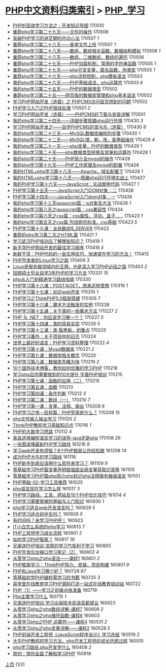 [PHP中文资料归类索引](../README.md) > [PHP_学习](PHP_学习.md)
====
- [PHP的高效学习方法之：开发知识导图](http://jkwz.applinzi.com/ittc/6966058156353389573.html#PHP%E7%9A%84%E9%AB%98%E6%95%88%E5%AD%A6%E4%B9%A0%E6%96%B9%E6%B3%95%E4%B9%8B%EF%BC%9A%E5%BC%80%E5%8F%91%E7%9F%A5%E8%AF%86%E5%AF%BC%E5%9B%BE) 170510  
- [重蔚php学习第二十九天——文件的操作](http://jkwz.applinzi.com/ittc/6965434553983304708.html#%E9%87%8D%E8%94%9Aphp%E5%AD%A6%E4%B9%A0%E7%AC%AC%E4%BA%8C%E5%8D%81%E4%B9%9D%E5%A4%A9%E2%80%94%E2%80%94%E6%96%87%E4%BB%B6%E7%9A%84%E6%93%8D%E4%BD%9C) 170508  
- [突破PHP学习的迷茫期的内功心法](http://jkwz.applinzi.com/ittc/6964979419662779397.html#%E7%AA%81%E7%A0%B4PHP%E5%AD%A6%E4%B9%A0%E7%9A%84%E8%BF%B7%E8%8C%AB%E6%9C%9F%E7%9A%84%E5%86%85%E5%8A%9F%E5%BF%83%E6%B3%95) 170507 *1* 
- [重蔚php学习第二十八天——表单文件上传](http://jkwz.applinzi.com/ittc/6964886827071702020.html#%E9%87%8D%E8%94%9Aphp%E5%AD%A6%E4%B9%A0%E7%AC%AC%E4%BA%8C%E5%8D%81%E5%85%AB%E5%A4%A9%E2%80%94%E2%80%94%E8%A1%A8%E5%8D%95%E6%96%87%E4%BB%B6%E4%B8%8A%E4%BC%A0) 170507 *1* 
- [重蔚php学习第二十八天——数组，数组相关函数，数据结构模拟](http://jkwz.applinzi.com/ittc/6964681107302777860.html#%E9%87%8D%E8%94%9Aphp%E5%AD%A6%E4%B9%A0%E7%AC%AC%E4%BA%8C%E5%8D%81%E5%85%AB%E5%A4%A9%E2%80%94%E2%80%94%E6%95%B0%E7%BB%84%EF%BC%8C%E6%95%B0%E7%BB%84%E7%9B%B8%E5%85%B3%E5%87%BD%E6%95%B0%EF%BC%8C%E6%95%B0%E6%8D%AE%E7%BB%93%E6%9E%84%E6%A8%A1%E6%8B%9F) 170506 *1* 
- [重蔚php学习第二十八天——数组，二维数组，数组的遍历](http://jkwz.applinzi.com/ittc/6964679965126689796.html#%E9%87%8D%E8%94%9Aphp%E5%AD%A6%E4%B9%A0%E7%AC%AC%E4%BA%8C%E5%8D%81%E5%85%AB%E5%A4%A9%E2%80%94%E2%80%94%E6%95%B0%E7%BB%84%EF%BC%8C%E4%BA%8C%E7%BB%B4%E6%95%B0%E7%BB%84%EF%BC%8C%E6%95%B0%E7%BB%84%E7%9A%84%E9%81%8D%E5%8E%86) 170506  
- [重蔚php学习第二十七天——PHP加载机制，常用的字符串函数](http://jkwz.applinzi.com/ittc/6964315132514534404.html#%E9%87%8D%E8%94%9Aphp%E5%AD%A6%E4%B9%A0%E7%AC%AC%E4%BA%8C%E5%8D%81%E4%B8%83%E5%A4%A9%E2%80%94%E2%80%94PHP%E5%8A%A0%E8%BD%BD%E6%9C%BA%E5%88%B6%EF%BC%8C%E5%B8%B8%E7%94%A8%E7%9A%84%E5%AD%97%E7%AC%A6%E4%B8%B2%E5%87%BD%E6%95%B0) 170505 *1* 
- [重蔚php学习第二十七天——php可变变量，匿名函数，伪类型](http://jkwz.applinzi.com/ittc/6964314460935160837.html#%E9%87%8D%E8%94%9Aphp%E5%AD%A6%E4%B9%A0%E7%AC%AC%E4%BA%8C%E5%8D%81%E4%B8%83%E5%A4%A9%E2%80%94%E2%80%94php%E5%8F%AF%E5%8F%98%E5%8F%98%E9%87%8F%EF%BC%8C%E5%8C%BF%E5%90%8D%E5%87%BD%E6%95%B0%EF%BC%8C%E4%BC%AA%E7%B1%BB%E5%9E%8B) 170505 *1* 
- [重蔚php学习第二十六天——php流程控制，php模板语法](http://jkwz.applinzi.com/ittc/6963369329461560324.html#%E9%87%8D%E8%94%9Aphp%E5%AD%A6%E4%B9%A0%E7%AC%AC%E4%BA%8C%E5%8D%81%E5%85%AD%E5%A4%A9%E2%80%94%E2%80%94php%E6%B5%81%E7%A8%8B%E6%8E%A7%E5%88%B6%EF%BC%8Cphp%E6%A8%A1%E6%9D%BF%E8%AF%AD%E6%B3%95) 170503  
- [我的php学习第二十六天——PHP基础语法，php运算符](http://jkwz.applinzi.com/ittc/6963229864361460740.html#%E6%88%91%E7%9A%84php%E5%AD%A6%E4%B9%A0%E7%AC%AC%E4%BA%8C%E5%8D%81%E5%85%AD%E5%A4%A9%E2%80%94%E2%80%94PHP%E5%9F%BA%E7%A1%80%E8%AF%AD%E6%B3%95%EF%BC%8Cphp%E8%BF%90%E7%AE%97%E7%AC%A6) 170503 *6* 
- [我的php学习第二十五天——PHP的数据类型](http://jkwz.applinzi.com/ittc/6963201093260542981.html#%E6%88%91%E7%9A%84php%E5%AD%A6%E4%B9%A0%E7%AC%AC%E4%BA%8C%E5%8D%81%E4%BA%94%E5%A4%A9%E2%80%94%E2%80%94PHP%E7%9A%84%E6%95%B0%E6%8D%AE%E7%B1%BB%E5%9E%8B) 170502  
- [重蔚php学习第二十五——网页版的数据库管理和php基本语法](http://jkwz.applinzi.com/ittc/6963154051372942340.html#%E9%87%8D%E8%94%9Aphp%E5%AD%A6%E4%B9%A0%E7%AC%AC%E4%BA%8C%E5%8D%81%E4%BA%94%E2%80%94%E2%80%94%E7%BD%91%E9%A1%B5%E7%89%88%E7%9A%84%E6%95%B0%E6%8D%AE%E5%BA%93%E7%AE%A1%E7%90%86%E5%92%8Cphp%E5%9F%BA%E6%9C%AC%E8%AF%AD%E6%B3%95) 170502  
- [学习PHP网站开发（连载）之 PHPCMS访问首页想到的问题](http://jkwz.applinzi.com/ittc/6963127189242381316.html#%E5%AD%A6%E4%B9%A0PHP%E7%BD%91%E7%AB%99%E5%BC%80%E5%8F%91%EF%BC%88%E8%BF%9E%E8%BD%BD%EF%BC%89%E4%B9%8B+PHPCMS%E8%AE%BF%E9%97%AE%E9%A6%96%E9%A1%B5%E6%83%B3%E5%88%B0%E7%9A%84%E9%97%AE%E9%A2%98) 170502  
- [PHP学习入门之PHP错误处理](http://jkwz.applinzi.com/ittc/6962476252140143621.html#PHP%E5%AD%A6%E4%B9%A0%E5%85%A5%E9%97%A8%E4%B9%8BPHP%E9%94%99%E8%AF%AF%E5%A4%84%E7%90%86) 170501 *2* 
- [学习PHP网站开发（连载）——PHPCMS的下载与安装详解](http://jkwz.applinzi.com/ittc/6962728919819092997.html#%E5%AD%A6%E4%B9%A0PHP%E7%BD%91%E7%AB%99%E5%BC%80%E5%8F%91%EF%BC%88%E8%BF%9E%E8%BD%BD%EF%BC%89%E2%80%94%E2%80%94PHPCMS%E7%9A%84%E4%B8%8B%E8%BD%BD%E4%B8%8E%E5%AE%89%E8%A3%85%E8%AF%A6%E8%A7%A3) 170501  
- [我的php学习第二十四天——详细步骤搭建php运行环境](http://jkwz.applinzi.com/ittc/6962471381252965380.html#%E6%88%91%E7%9A%84php%E5%AD%A6%E4%B9%A0%E7%AC%AC%E4%BA%8C%E5%8D%81%E5%9B%9B%E5%A4%A9%E2%80%94%E2%80%94%E8%AF%A6%E7%BB%86%E6%AD%A5%E9%AA%A4%E6%90%AD%E5%BB%BAphp%E8%BF%90%E8%A1%8C%E7%8E%AF%E5%A2%83) 170430 *3* 
- [学习PHP网站开发之——自学PHPCMS的苦与乐（连载）](http://jkwz.applinzi.com/ittc/6962352308976354308.html#%E5%AD%A6%E4%B9%A0PHP%E7%BD%91%E7%AB%99%E5%BC%80%E5%8F%91%E4%B9%8B%E2%80%94%E2%80%94%E8%87%AA%E5%AD%A6PHPCMS%E7%9A%84%E8%8B%A6%E4%B8%8E%E4%B9%90%EF%BC%88%E8%BF%9E%E8%BD%BD%EF%BC%89) 170430 *6* 
- [我的php学习第二十三天——MySQL数据库编程的步骤](http://jkwz.applinzi.com/ittc/6962316923869070340.html#%E6%88%91%E7%9A%84php%E5%AD%A6%E4%B9%A0%E7%AC%AC%E4%BA%8C%E5%8D%81%E4%B8%89%E5%A4%A9%E2%80%94%E2%80%94MySQL%E6%95%B0%E6%8D%AE%E5%BA%93%E7%BC%96%E7%A8%8B%E7%9A%84%E6%AD%A5%E9%AA%A4) 170430 *1* 
- [我的php学习第二十二天——MySQL增，删，改，查基础操作](http://jkwz.applinzi.com/ittc/6961935203533587461.html#%E6%88%91%E7%9A%84php%E5%AD%A6%E4%B9%A0%E7%AC%AC%E4%BA%8C%E5%8D%81%E4%BA%8C%E5%A4%A9%E2%80%94%E2%80%94MySQL%E5%A2%9E%EF%BC%8C%E5%88%A0%EF%BC%8C%E6%94%B9%EF%BC%8C%E6%9F%A5%E5%9F%BA%E7%A1%80%E6%93%8D%E4%BD%9C) 170429 *4* 
- [我的php学习第二十一天——php变量，PHP的数据类型](http://jkwz.applinzi.com/ittc/6961934163237143557.html#%E6%88%91%E7%9A%84php%E5%AD%A6%E4%B9%A0%E7%AC%AC%E4%BA%8C%E5%8D%81%E4%B8%80%E5%A4%A9%E2%80%94%E2%80%94php%E5%8F%98%E9%87%8F%EF%BC%8CPHP%E7%9A%84%E6%95%B0%E6%8D%AE%E7%B1%BB%E5%9E%8B) 170429 *1* 
- [我的php学习第二十天——php数据类型转换及常量和运算符](http://jkwz.applinzi.com/ittc/6961511540799833092.html#%E6%88%91%E7%9A%84php%E5%AD%A6%E4%B9%A0%E7%AC%AC%E4%BA%8C%E5%8D%81%E5%A4%A9%E2%80%94%E2%80%94php%E6%95%B0%E6%8D%AE%E7%B1%BB%E5%9E%8B%E8%BD%AC%E6%8D%A2%E5%8F%8A%E5%B8%B8%E9%87%8F%E5%92%8C%E8%BF%90%E7%AE%97%E7%AC%A6) 170428 *1* 
- [我的php学习第二十天——PHP简介及mysql的操作](http://jkwz.applinzi.com/ittc/6961509327666938885.html#%E6%88%91%E7%9A%84php%E5%AD%A6%E4%B9%A0%E7%AC%AC%E4%BA%8C%E5%8D%81%E5%A4%A9%E2%80%94%E2%80%94PHP%E7%AE%80%E4%BB%8B%E5%8F%8Amysql%E7%9A%84%E6%93%8D%E4%BD%9C) 170428  
- [我的php学习第十九天——PHP工作原理及mysql的配置](http://jkwz.applinzi.com/ittc/6961506419181356036.html#%E6%88%91%E7%9A%84php%E5%AD%A6%E4%B9%A0%E7%AC%AC%E5%8D%81%E4%B9%9D%E5%A4%A9%E2%80%94%E2%80%94PHP%E5%B7%A5%E4%BD%9C%E5%8E%9F%E7%90%86%E5%8F%8Amysql%E7%9A%84%E9%85%8D%E7%BD%AE) 170428  
- [我的HTML+php学习第十八天——Apache，域名配置下](http://jkwz.applinzi.com/ittc/6961258168360371205.html#%E6%88%91%E7%9A%84HTML%2Bphp%E5%AD%A6%E4%B9%A0%E7%AC%AC%E5%8D%81%E5%85%AB%E5%A4%A9%E2%80%94%E2%80%94Apache%EF%BC%8C%E5%9F%9F%E5%90%8D%E9%85%8D%E7%BD%AE%E4%B8%8B) 170428 *1* 
- [我的HTML+php学习第十八天——搭建php运行环境实战上](http://jkwz.applinzi.com/ittc/6961256930625455109.html#%E6%88%91%E7%9A%84HTML%2Bphp%E5%AD%A6%E4%B9%A0%E7%AC%AC%E5%8D%81%E5%85%AB%E5%A4%A9%E2%80%94%E2%80%94%E6%90%AD%E5%BB%BAphp%E8%BF%90%E8%A1%8C%E7%8E%AF%E5%A2%83%E5%AE%9E%E6%88%98%E4%B8%8A) 170427  
- [我的PHP学习第十六天——JavaScript：实战案例代码](http://jkwz.applinzi.com/ittc/6960998966656238596.html#%E6%88%91%E7%9A%84PHP%E5%AD%A6%E4%B9%A0%E7%AC%AC%E5%8D%81%E5%85%AD%E5%A4%A9%E2%80%94%E2%80%94JavaScript%EF%BC%9A%E5%AE%9E%E6%88%98%E6%A1%88%E4%BE%8B%E4%BB%A3%E7%A0%81) 170427 *1* 
- [PHP学习第十五天——JavaScript入门DOM对象：二](http://jkwz.applinzi.com/ittc/6960851003204174852.html#PHP%E5%AD%A6%E4%B9%A0%E7%AC%AC%E5%8D%81%E4%BA%94%E5%A4%A9%E2%80%94%E2%80%94JavaScript%E5%85%A5%E9%97%A8DOM%E5%AF%B9%E8%B1%A1%EF%BC%9A%E4%BA%8C) 170426  
- [PHP学习第十四天——JavaScript入门dom对象：一](http://jkwz.applinzi.com/ittc/6960843538894947333.html#PHP%E5%AD%A6%E4%B9%A0%E7%AC%AC%E5%8D%81%E5%9B%9B%E5%A4%A9%E2%80%94%E2%80%94JavaScript%E5%85%A5%E9%97%A8dom%E5%AF%B9%E8%B1%A1%EF%BC%9A%E4%B8%80) 170426  
- [我的php学习第十三天javascript篇：js对象及方法](http://jkwz.applinzi.com/ittc/6960792751745532932.html#%E6%88%91%E7%9A%84php%E5%AD%A6%E4%B9%A0%E7%AC%AC%E5%8D%81%E4%B8%89%E5%A4%A9javascript%E7%AF%87%EF%BC%9Ajs%E5%AF%B9%E8%B1%A1%E5%8F%8A%E6%96%B9%E6%B3%95) 170426 *1* 
- [我的php学习第八天之javascript篇：css兼容性](http://jkwz.applinzi.com/ittc/6960032148600914948.html#%E6%88%91%E7%9A%84php%E5%AD%A6%E4%B9%A0%E7%AC%AC%E5%85%AB%E5%A4%A9%E4%B9%8Bjavascript%E7%AF%87%EF%BC%9Acss%E5%85%BC%E5%AE%B9%E6%80%A7) 170424  
- [我的php学习第六天之css篇：css属性，浮动，盒子……](http://jkwz.applinzi.com/ittc/6959688218738951172.html#%E6%88%91%E7%9A%84php%E5%AD%A6%E4%B9%A0%E7%AC%AC%E5%85%AD%E5%A4%A9%E4%B9%8Bcss%E7%AF%87%EF%BC%9Acss%E5%B1%9E%E6%80%A7%EF%BC%8C%E6%B5%AE%E5%8A%A8%EF%BC%8C%E7%9B%92%E5%AD%90%E2%80%A6%E2%80%A6) 170423 *1* 
- [我的php学习第五天之css篇 包括网页标准，css基础](http://jkwz.applinzi.com/ittc/6959667913479947268.html#%E6%88%91%E7%9A%84php%E5%AD%A6%E4%B9%A0%E7%AC%AC%E4%BA%94%E5%A4%A9%E4%B9%8Bcss%E7%AF%87+%E5%8C%85%E6%8B%AC%E7%BD%91%E9%A1%B5%E6%A0%87%E5%87%86%EF%BC%8Ccss%E5%9F%BA%E7%A1%80) 170423 *5* 
- [PHP学习第十九课：全局数组$_SERVER](http://jkwz.applinzi.com/ittc/6957973902495056901.html#PHP%E5%AD%A6%E4%B9%A0%E7%AC%AC%E5%8D%81%E4%B9%9D%E8%AF%BE%EF%BC%9A%E5%85%A8%E5%B1%80%E6%95%B0%E7%BB%84%24_SERVER) 170422  
- [重蔚的php学习第二天之HTML篇](http://jkwz.applinzi.com/ittc/6958928356425860101.html#%E9%87%8D%E8%94%9A%E7%9A%84php%E5%AD%A6%E4%B9%A0%E7%AC%AC%E4%BA%8C%E5%A4%A9%E4%B9%8BHTML%E7%AF%87) 170421 *1* 
- [学习武汉PHP培训应了解哪些知识？](http://jkwz.applinzi.com/ittc/6958253799113229316.html#%E5%AD%A6%E4%B9%A0%E6%AD%A6%E6%B1%89PHP%E5%9F%B9%E8%AE%AD%E5%BA%94%E4%BA%86%E8%A7%A3%E5%93%AA%E4%BA%9B%E7%9F%A5%E8%AF%86%EF%BC%9F) 170419 *1* 
- [新手学PHP网站开发的最佳学习顺序](http://jkwz.applinzi.com/ittc/6957194347077436420.html#%E6%96%B0%E6%89%8B%E5%AD%A6PHP%E7%BD%91%E7%AB%99%E5%BC%80%E5%8F%91%E7%9A%84%E6%9C%80%E4%BD%B3%E5%AD%A6%E4%B9%A0%E9%A1%BA%E5%BA%8F) 170416 *5* 
- [新鲜干货：PHP代码的一些实用技巧，快速提升学习的方法！](http://jkwz.applinzi.com/ittc/6955971460177855493.html#%E6%96%B0%E9%B2%9C%E5%B9%B2%E8%B4%A7%EF%BC%9APHP%E4%BB%A3%E7%A0%81%E7%9A%84%E4%B8%80%E4%BA%9B%E5%AE%9E%E7%94%A8%E6%8A%80%E5%B7%A7%EF%BC%8C%E5%BF%AB%E9%80%9F%E6%8F%90%E5%8D%87%E5%AD%A6%E4%B9%A0%E7%9A%84%E6%96%B9%E6%B3%95%EF%BC%81) 170413  
- [PHP开发者的Linux学习之路](http://jkwz.applinzi.com/ittc/6954508419783459844.html#PHP%E5%BC%80%E5%8F%91%E8%80%85%E7%9A%84Linux%E5%AD%A6%E4%B9%A0%E4%B9%8B%E8%B7%AF) 170409 *3* 
- [Linux是服务器领域内的王牌，也是深入学习PHP必经之路](http://jkwz.applinzi.com/ittc/6952308013384860676.html#Linux%E6%98%AF%E6%9C%8D%E5%8A%A1%E5%99%A8%E9%A2%86%E5%9F%9F%E5%86%85%E7%9A%84%E7%8E%8B%E7%89%8C%EF%BC%8C%E4%B9%9F%E6%98%AF%E6%B7%B1%E5%85%A5%E5%AD%A6%E4%B9%A0PHP%E5%BF%85%E7%BB%8F%E4%B9%8B%E8%B7%AF) 170403 *2* 
- [回顾硕士毕业自学3年PHP的学习方法](http://jkwz.applinzi.com/ittc/6951224430968701957.html#%E5%9B%9E%E9%A1%BE%E7%A1%95%E5%A3%AB%E6%AF%95%E4%B8%9A%E8%87%AA%E5%AD%A63%E5%B9%B4PHP%E7%9A%84%E5%AD%A6%E4%B9%A0%E6%96%B9%E6%B3%95) 170331 *15* 
- [php从入门到精通学习路线指南](http://jkwz.applinzi.com/ittc/6950768752055550981.html#php%E4%BB%8E%E5%85%A5%E9%97%A8%E5%88%B0%E7%B2%BE%E9%80%9A%E5%AD%A6%E4%B9%A0%E8%B7%AF%E7%BA%BF%E6%8C%87%E5%8D%97) 170330  
- [PHP学习第十八课：POST与GET，原来这样使用](http://jkwz.applinzi.com/ittc/6946822733756367876.html#PHP%E5%AD%A6%E4%B9%A0%E7%AC%AC%E5%8D%81%E5%85%AB%E8%AF%BE%EF%BC%9APOST%E4%B8%8EGET%EF%BC%8C%E5%8E%9F%E6%9D%A5%E8%BF%99%E6%A0%B7%E4%BD%BF%E7%94%A8) 170319 *1* 
- [PHP学习第十七课：初识web开发](http://jkwz.applinzi.com/ittc/6941979348113572868.html#PHP%E5%AD%A6%E4%B9%A0%E7%AC%AC%E5%8D%81%E4%B8%83%E8%AF%BE%EF%BC%9A%E5%88%9D%E8%AF%86web%E5%BC%80%E5%8F%91) 170310 *1* 
- [PHP学习之ThinkPHP5.0框架搭建](http://jkwz.applinzi.com/ittc/6941676759228613636.html#PHP%E5%AD%A6%E4%B9%A0%E4%B9%8BThinkPHP5.0%E6%A1%86%E6%9E%B6%E6%90%AD%E5%BB%BA) 170305 *7* 
- [PHP学习第十六课：魔术方法触发的实例](http://jkwz.applinzi.com/ittc/6939821265748755461.html#PHP%E5%AD%A6%E4%B9%A0%E7%AC%AC%E5%8D%81%E5%85%AD%E8%AF%BE%EF%BC%9A%E9%AD%94%E6%9C%AF%E6%96%B9%E6%B3%95%E8%A7%A6%E5%8F%91%E7%9A%84%E5%AE%9E%E4%BE%8B) 170228  
- [PHP学习第十五课：关于类的一些魔术方法](http://jkwz.applinzi.com/ittc/6939454131969459204.html#PHP%E5%AD%A6%E4%B9%A0%E7%AC%AC%E5%8D%81%E4%BA%94%E8%AF%BE%EF%BC%9A%E5%85%B3%E4%BA%8E%E7%B1%BB%E7%9A%84%E4%B8%80%E4%BA%9B%E9%AD%94%E6%9C%AF%E6%96%B9%E6%B3%95) 170227 *2* 
- [PHP 与 .NET：你应该学习哪一个？](http://jkwz.applinzi.com/ittc/6939243241294791685.html#PHP+%E4%B8%8E+.NET%EF%BC%9A%E4%BD%A0%E5%BA%94%E8%AF%A5%E5%AD%A6%E4%B9%A0%E5%93%AA%E4%B8%80%E4%B8%AA%EF%BC%9F) 170227 *5* 
- [PHP学习第十四课：类的简易实现](http://jkwz.applinzi.com/ittc/6939030259138823173.html#PHP%E5%AD%A6%E4%B9%A0%E7%AC%AC%E5%8D%81%E5%9B%9B%E8%AF%BE%EF%BC%9A%E7%B1%BB%E7%9A%84%E7%AE%80%E6%98%93%E5%AE%9E%E7%8E%B0) 170226 *5* 
- [PHP学习第十三课：类 敲黑板，划重点](http://jkwz.applinzi.com/ittc/6938696798284809220.html#PHP%E5%AD%A6%E4%B9%A0%E7%AC%AC%E5%8D%81%E4%B8%89%E8%AF%BE%EF%BC%9A%E7%B1%BB+%E6%95%B2%E9%BB%91%E6%9D%BF%EF%BC%8C%E5%88%92%E9%87%8D%E7%82%B9) 170225  
- [PHP学习番外：关于项目中的日志](http://jkwz.applinzi.com/ittc/6938337206774268933.html#PHP%E5%AD%A6%E4%B9%A0%E7%95%AA%E5%A4%96%EF%BC%9A%E5%85%B3%E4%BA%8E%E9%A1%B9%E7%9B%AE%E4%B8%AD%E7%9A%84%E6%97%A5%E5%BF%97) 170224  
- [世界上最好的语言：PHP学习资料整理](http://jkwz.applinzi.com/ittc/6937513066068706308.html#%E4%B8%96%E7%95%8C%E4%B8%8A%E6%9C%80%E5%A5%BD%E7%9A%84%E8%AF%AD%E8%A8%80%EF%BC%9APHP%E5%AD%A6%E4%B9%A0%E8%B5%84%E6%96%99%E6%95%B4%E7%90%86) 170222 *4* 
- [PHP学习第十课：Mysql数据库](http://jkwz.applinzi.com/ittc/6937207237457232900.html#PHP%E5%AD%A6%E4%B9%A0%E7%AC%AC%E5%8D%81%E8%AF%BE%EF%BC%9AMysql%E6%95%B0%E6%8D%AE%E5%BA%93) 170221 *2* 
- [PHP学习第九课：数据库相关概念](http://jkwz.applinzi.com/ittc/6936838606844068868.html#PHP%E5%AD%A6%E4%B9%A0%E7%AC%AC%E4%B9%9D%E8%AF%BE%EF%BC%9A%E6%95%B0%E6%8D%AE%E5%BA%93%E7%9B%B8%E5%85%B3%E6%A6%82%E5%BF%B5) 170220  
- [PHP学习第八课：数据库先睹为快](http://jkwz.applinzi.com/ittc/6935321807862367236.html#PHP%E5%AD%A6%E4%B9%A0%E7%AC%AC%E5%85%AB%E8%AF%BE%EF%BC%9A%E6%95%B0%E6%8D%AE%E5%BA%93%E5%85%88%E7%9D%B9%E4%B8%BA%E5%BF%AB) 170219 *2* 
- [10个国外技术博客，教你如何优雅的学习PHP](http://jkwz.applinzi.com/ittc/6935314901592704004.html#10%E4%B8%AA%E5%9B%BD%E5%A4%96%E6%8A%80%E6%9C%AF%E5%8D%9A%E5%AE%A2%EF%BC%8C%E6%95%99%E4%BD%A0%E5%A6%82%E4%BD%95%E4%BC%98%E9%9B%85%E7%9A%84%E5%AD%A6%E4%B9%A0PHP) 170216  
- [学习php后你需要做到的10大提升 宇晨PHP培训](http://jkwz.applinzi.com/ittc/6934977394476844036.html#%E5%AD%A6%E4%B9%A0php%E5%90%8E%E4%BD%A0%E9%9C%80%E8%A6%81%E5%81%9A%E5%88%B0%E7%9A%8410%E5%A4%A7%E6%8F%90%E5%8D%87+%E5%AE%87%E6%99%A8PHP%E5%9F%B9%E8%AE%AD) 170215  
- [PHP学习第七课：函数的应用（二）](http://jkwz.applinzi.com/ittc/6934943204939138053.html#PHP%E5%AD%A6%E4%B9%A0%E7%AC%AC%E4%B8%83%E8%AF%BE%EF%BC%9A%E5%87%BD%E6%95%B0%E7%9A%84%E5%BA%94%E7%94%A8%EF%BC%88%E4%BA%8C%EF%BC%89) 170215  
- [PHP学习第五课：函数](http://jkwz.applinzi.com/ittc/6934181760207422468.html#PHP%E5%AD%A6%E4%B9%A0%E7%AC%AC%E4%BA%94%E8%AF%BE%EF%BC%9A%E5%87%BD%E6%95%B0) 170213  
- [PHP学习第四课：条件判断](http://jkwz.applinzi.com/ittc/6933724916485719045.html#PHP%E5%AD%A6%E4%B9%A0%E7%AC%AC%E5%9B%9B%E8%AF%BE%EF%BC%9A%E6%9D%A1%E4%BB%B6%E5%88%A4%E6%96%AD) 170212 *3* 
- [PHP学习第二课：数组（一）](http://jkwz.applinzi.com/ittc/6933043642829898757.html#PHP%E5%AD%A6%E4%B9%A0%E7%AC%AC%E4%BA%8C%E8%AF%BE%EF%BC%9A%E6%95%B0%E7%BB%84%EF%BC%88%E4%B8%80%EF%BC%89) 170210 *7* 
- [PHP学习第一课：变量、注释、输出](http://jkwz.applinzi.com/ittc/6932671888261383173.html#PHP%E5%AD%A6%E4%B9%A0%E7%AC%AC%E4%B8%80%E8%AF%BE%EF%BC%9A%E5%8F%98%E9%87%8F%E3%80%81%E6%B3%A8%E9%87%8A%E3%80%81%E8%BE%93%E5%87%BA) 170209 *6* 
- [PHP学习之旅－启程篇：PHP究竟是什么？](http://jkwz.applinzi.com/ittc/6932316144806659077.html#PHP%E5%AD%A6%E4%B9%A0%E4%B9%8B%E6%97%85%EF%BC%8D%E5%90%AF%E7%A8%8B%E7%AF%87%EF%BC%9APHP%E7%A9%B6%E7%AB%9F%E6%98%AF%E4%BB%80%E4%B9%88%EF%BC%9F) 170208 *15* 
- [php文件输入输出学习](http://jkwz.applinzi.com/ittc/6925096798694933509.html#php%E6%96%87%E4%BB%B6%E8%BE%93%E5%85%A5%E8%BE%93%E5%87%BA%E5%AD%A6%E4%B9%A0) 170120 *2* 
- [ThinkPHP教程学习基础知识点](http://jkwz.applinzi.com/ittc/6923626633352446980.html#ThinkPHP%E6%95%99%E7%A8%8B%E5%AD%A6%E4%B9%A0%E5%9F%BA%E7%A1%80%E7%9F%A5%E8%AF%86%E7%82%B9) 170116 *1* 
- [PHP的大致学习思路](http://jkwz.applinzi.com/ittc/6922268260598023172.html#PHP%E7%9A%84%E5%A4%A7%E8%87%B4%E5%AD%A6%E4%B9%A0%E6%80%9D%E8%B7%AF) 170112 *4* 
- [来自选择编程语言学习的误导-java还是php](http://jkwz.applinzi.com/ittc/6920778709094368260.html#%E6%9D%A5%E8%87%AA%E9%80%89%E6%8B%A9%E7%BC%96%E7%A8%8B%E8%AF%AD%E8%A8%80%E5%AD%A6%E4%B9%A0%E7%9A%84%E8%AF%AF%E5%AF%BC-java%E8%BF%98%E6%98%AFphp) 170108 *26* 
- [一张图读懂最新PHP学习路线](http://jkwz.applinzi.com/ittc/6912356005844616196.html#%E4%B8%80%E5%BC%A0%E5%9B%BE%E8%AF%BB%E6%87%82%E6%9C%80%E6%96%B0PHP%E5%AD%A6%E4%B9%A0%E8%B7%AF%E7%BA%BF) 161216 *9* 
- [学习web开发有烦恼？8个PHP框架让你轻松做](http://jkwz.applinzi.com/ittc/6909264635223344132.html#%E5%AD%A6%E4%B9%A0web%E5%BC%80%E5%8F%91%E6%9C%89%E7%83%A6%E6%81%BC%EF%BC%9F8%E4%B8%AAPHP%E6%A1%86%E6%9E%B6%E8%AE%A9%E4%BD%A0%E8%BD%BB%E6%9D%BE%E5%81%9A) 161208 *14* 
- [成为PHP大牛的学习路线](http://jkwz.applinzi.com/ittc/6901894260965508100.html#%E6%88%90%E4%B8%BAPHP%E5%A4%A7%E7%89%9B%E7%9A%84%E5%AD%A6%E4%B9%A0%E8%B7%AF%E7%BA%BF) 161118  
- [PHP新手到底应该用什么软件来学习？](http://jkwz.applinzi.com/ittc/6898516699128529924.html#PHP%E6%96%B0%E6%89%8B%E5%88%B0%E5%BA%95%E5%BA%94%E8%AF%A5%E7%94%A8%E4%BB%80%E4%B9%88%E8%BD%AF%E4%BB%B6%E6%9D%A5%E5%AD%A6%E4%B9%A0%EF%BC%9F) 161109 *9* 
- [零基础学习PHP篇变量声明赋值超全局变量获取记录等](http://jkwz.applinzi.com/ittc/6896978317772588037.html#%E9%9B%B6%E5%9F%BA%E7%A1%80%E5%AD%A6%E4%B9%A0PHP%E7%AF%87%E5%8F%98%E9%87%8F%E5%A3%B0%E6%98%8E%E8%B5%8B%E5%80%BC%E8%B6%85%E5%85%A8%E5%B1%80%E5%8F%98%E9%87%8F%E8%8E%B7%E5%8F%96%E8%AE%B0%E5%BD%95%E7%AD%89) 161105  
- [零基础学习PHP篇php简介php标记php注释服务器端语言](http://jkwz.applinzi.com/ittc/6895455200290014212.html#%E9%9B%B6%E5%9F%BA%E7%A1%80%E5%AD%A6%E4%B9%A0PHP%E7%AF%87php%E7%AE%80%E4%BB%8Bphp%E6%A0%87%E8%AE%B0php%E6%B3%A8%E9%87%8A%E6%9C%8D%E5%8A%A1%E5%99%A8%E7%AB%AF%E8%AF%AD%E8%A8%80) 161101  
- [PHP基础-02-学习工具推荐](http://jkwz.applinzi.com/ittc/6892481081688720388.html#PHP%E5%9F%BA%E7%A1%80-02-%E5%AD%A6%E4%B9%A0%E5%B7%A5%E5%85%B7%E6%8E%A8%E8%8D%90) 161025  
- [php语言现在学习怎么样](http://jkwz.applinzi.com/ittc/6889982692338172932.html#php%E8%AF%AD%E8%A8%80%E7%8E%B0%E5%9C%A8%E5%AD%A6%E4%B9%A0%E6%80%8E%E4%B9%88%E6%A0%B7) 161017 *3* 
- [PHP学习路线、工具、网站及10个PHP优化技巧](http://jkwz.applinzi.com/ittc/6888942696613282821.html#PHP%E5%AD%A6%E4%B9%A0%E8%B7%AF%E7%BA%BF%E3%80%81%E5%B7%A5%E5%85%B7%E3%80%81%E7%BD%91%E7%AB%99%E5%8F%8A10%E4%B8%AAPHP%E4%BC%98%E5%8C%96%E6%8A%80%E5%B7%A7) 161014 *4* 
- [PHP学习需要掌握的基础与入门知识](http://jkwz.applinzi.com/ittc/6883700893559555076.html#PHP%E5%AD%A6%E4%B9%A0%E9%9C%80%E8%A6%81%E6%8E%8C%E6%8F%A1%E7%9A%84%E5%9F%BA%E7%A1%80%E4%B8%8E%E5%85%A5%E9%97%A8%E7%9F%A5%E8%AF%86) 160930 *1* 
- [php学习适合web开发语言吗？](http://jkwz.applinzi.com/ittc/6883321468733096964.html#php%E5%AD%A6%E4%B9%A0%E9%80%82%E5%90%88web%E5%BC%80%E5%8F%91%E8%AF%AD%E8%A8%80%E5%90%97%EF%BC%9F) 160929 *5* 
- [PHP学习适合初中生吗？](http://jkwz.applinzi.com/ittc/6882246553917457413.html#PHP%E5%AD%A6%E4%B9%A0%E9%80%82%E5%90%88%E5%88%9D%E4%B8%AD%E7%94%9F%E5%90%97%EF%BC%9F) 160926 *5* 
- [有时间吗？来学习PHP吧！](http://jkwz.applinzi.com/ittc/6881184949377434628.html#%E6%9C%89%E6%97%B6%E9%97%B4%E5%90%97%EF%BC%9F%E6%9D%A5%E5%AD%A6%E4%B9%A0PHP%E5%90%A7%EF%BC%81) 160923  
- [IT小白怎么系统的php学习](http://jkwz.applinzi.com/ittc/6877367476316292100.html#IT%E5%B0%8F%E7%99%BD%E6%80%8E%E4%B9%88%E7%B3%BB%E7%BB%9F%E7%9A%84php%E5%AD%A6%E4%B9%A0) 160913 *7* 
- [PHP工程师学习成长流程](http://jkwz.applinzi.com/ittc/6872827883587896324.html#PHP%E5%B7%A5%E7%A8%8B%E5%B8%88%E5%AD%A6%E4%B9%A0%E6%88%90%E9%95%BF%E6%B5%81%E7%A8%8B) 160901 *2* 
- [如何学习PHP框架？](http://jkwz.applinzi.com/ittc/6867331244957893637.html#%E5%A6%82%E4%BD%95%E5%AD%A6%E4%B9%A0PHP%E6%A1%86%E6%9E%B6%EF%BC%9F) 160817 *19* 
- [兄弟连PHP培训 浓厚的学习气氛利于学习](http://jkwz.applinzi.com/ittc/6860334908861580293.html#%E5%85%84%E5%BC%9F%E8%BF%9EPHP%E5%9F%B9%E8%AE%AD+%E6%B5%93%E5%8E%9A%E7%9A%84%E5%AD%A6%E4%B9%A0%E6%B0%94%E6%B0%9B%E5%88%A9%E4%BA%8E%E5%AD%A6%E4%B9%A0) 160805  
- [PHP开发后台接口学习笔记（2）](http://jkwz.applinzi.com/ittc/6860770420235699204.html#PHP%E5%BC%80%E5%8F%91%E5%90%8E%E5%8F%B0%E6%8E%A5%E5%8F%A3%E5%AD%A6%E4%B9%A0%E7%AC%94%E8%AE%B0%EF%BC%882%EF%BC%89) 160802 *4* 
- [从零学习php之php语法——课程1](http://jkwz.applinzi.com/ittc/6861441082721829893.html#%E4%BB%8E%E9%9B%B6%E5%AD%A6%E4%B9%A0php%E4%B9%8Bphp%E8%AF%AD%E6%B3%95%E2%80%94%E2%80%94%E8%AF%BE%E7%A8%8B1) 160801 *2* 
- [PHP框架学习：ThinkPHP简介、安装、项目构建](http://jkwz.applinzi.com/ittc/6861415021585892356.html#PHP%E6%A1%86%E6%9E%B6%E5%AD%A6%E4%B9%A0%EF%BC%9AThinkPHP%E7%AE%80%E4%BB%8B%E3%80%81%E5%AE%89%E8%A3%85%E3%80%81%E9%A1%B9%E7%9B%AE%E6%9E%84%E5%BB%BA) 160801 *9* 
- [PHP和Java学习哪个好？](http://jkwz.applinzi.com/ittc/6859816181632074756.html#PHP%E5%92%8CJava%E5%AD%A6%E4%B9%A0%E5%93%AA%E4%B8%AA%E5%A5%BD%EF%BC%9F) 160728 *67* 
- [零基础初学PHP编程需学习的书籍](http://jkwz.applinzi.com/ittc/6858807431349666821.html#%E9%9B%B6%E5%9F%BA%E7%A1%80%E5%88%9D%E5%AD%A6PHP%E7%BC%96%E7%A8%8B%E9%9C%80%E5%AD%A6%E4%B9%A0%E7%9A%84%E4%B9%A6%E7%B1%8D) 160725 *3* 
- [易学堂在线教育学习PHP源码打造一站式在线教育培训站](http://jkwz.applinzi.com/ittc/6857597272640193540.html#%E6%98%93%E5%AD%A6%E5%A0%82%E5%9C%A8%E7%BA%BF%E6%95%99%E8%82%B2%E5%AD%A6%E4%B9%A0PHP%E6%BA%90%E7%A0%81%E6%89%93%E9%80%A0%E4%B8%80%E7%AB%99%E5%BC%8F%E5%9C%A8%E7%BA%BF%E6%95%99%E8%82%B2%E5%9F%B9%E8%AE%AD%E7%AB%99) 160722  
- [PHP（1）——学习之前做点啥准备](http://jkwz.applinzi.com/ittc/6856668305787716613.html#PHP%EF%BC%881%EF%BC%89%E2%80%94%E2%80%94%E5%AD%A6%E4%B9%A0%E4%B9%8B%E5%89%8D%E5%81%9A%E7%82%B9%E5%95%A5%E5%87%86%E5%A4%87) 160719  
- [Php主要学习什么](http://jkwz.applinzi.com/ittc/6855128950656992261.html#Php%E4%B8%BB%E8%A6%81%E5%AD%A6%E4%B9%A0%E4%BB%80%E4%B9%88) 160715 *1* 
- [兄弟连PHP培训 学习尖端技术促进高薪就业](http://jkwz.applinzi.com/ittc/6846852122154632197.html#%E5%85%84%E5%BC%9F%E8%BF%9EPHP%E5%9F%B9%E8%AE%AD+%E5%AD%A6%E4%B9%A0%E5%B0%96%E7%AB%AF%E6%8A%80%E6%9C%AF%E4%BF%83%E8%BF%9B%E9%AB%98%E8%96%AA%E5%B0%B1%E4%B8%9A) 160623  
- [从零学习php之php数组详解-课程7](http://jkwz.applinzi.com/ittc/6841282648957518852.html#%E4%BB%8E%E9%9B%B6%E5%AD%A6%E4%B9%A0php%E4%B9%8Bphp%E6%95%B0%E7%BB%84%E8%AF%A6%E8%A7%A3-%E8%AF%BE%E7%A8%8B7) 160608 *2* 
- [从零学习php之php循环函数-课程6](http://jkwz.applinzi.com/ittc/6839573939373999108.html#%E4%BB%8E%E9%9B%B6%E5%AD%A6%E4%B9%A0php%E4%B9%8Bphp%E5%BE%AA%E7%8E%AF%E5%87%BD%E6%95%B0-%E8%AF%BE%E7%A8%8B6) 160603  
- [从零学习php之PHP 运算符——课程4](http://jkwz.applinzi.com/ittc/6838368302430422021.html#%E4%BB%8E%E9%9B%B6%E5%AD%A6%E4%B9%A0php%E4%B9%8BPHP+%E8%BF%90%E7%AE%97%E7%AC%A6%E2%80%94%E2%80%94%E8%AF%BE%E7%A8%8B4) 160531 *2* 
- [从零学习php之php变量详解——课程2](http://jkwz.applinzi.com/ittc/6837192151905338372.html#%E4%BB%8E%E9%9B%B6%E5%AD%A6%E4%B9%A0php%E4%B9%8Bphp%E5%8F%98%E9%87%8F%E8%AF%A6%E8%A7%A3%E2%80%94%E2%80%94%E8%AF%BE%E7%A8%8B2) 160528 *5* 
- [PHP前端开发工程师《JavaScript程序设计》学习总结](http://jkwz.applinzi.com/ittc/6833843464906998788.html#PHP%E5%89%8D%E7%AB%AF%E5%BC%80%E5%8F%91%E5%B7%A5%E7%A8%8B%E5%B8%88%E3%80%8AJavaScript%E7%A8%8B%E5%BA%8F%E8%AE%BE%E8%AE%A1%E3%80%8B%E5%AD%A6%E4%B9%A0%E6%80%BB%E7%BB%93) 160519 *2* 
- [大牛PHP教程的学习方法，php开发工程师的成长历练过程](http://jkwz.applinzi.com/ittc/6830599824902456324.html#%E5%A4%A7%E7%89%9BPHP%E6%95%99%E7%A8%8B%E7%9A%84%E5%AD%A6%E4%B9%A0%E6%96%B9%E6%B3%95%EF%BC%8Cphp%E5%BC%80%E5%8F%91%E5%B7%A5%E7%A8%8B%E5%B8%88%E7%9A%84%E6%88%90%E9%95%BF%E5%8E%86%E7%BB%83%E8%BF%87%E7%A8%8B) 160510  
- [php学习路线,php开发学什么](http://jkwz.applinzi.com/ittc/6818665730966815749.html#php%E5%AD%A6%E4%B9%A0%E8%B7%AF%E7%BA%BF%2Cphp%E5%BC%80%E5%8F%91%E5%AD%A6%E4%BB%80%E4%B9%88) 160408 *2* 
- [原创：带你全面了解和学习PHP](http://jkwz.applinzi.com/ittc/6743252603981136900.html#%E5%8E%9F%E5%88%9B%EF%BC%9A%E5%B8%A6%E4%BD%A0%E5%85%A8%E9%9D%A2%E4%BA%86%E8%A7%A3%E5%92%8C%E5%AD%A6%E4%B9%A0PHP) 150918  


 [上页](PHP_学习.md)           (1/2)